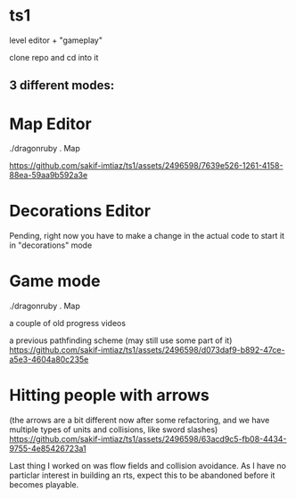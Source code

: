 # ts1
 level editor + "gameplay"

clone repo and cd into it

## 3 different modes:

# Map Editor
./dragonruby . Map

https://github.com/sakif-imtiaz/ts1/assets/2496598/7639e526-1261-4158-88ea-59aa9b592a3e

# Decorations Editor
Pending, right now you have to make a change in the actual code to start it in "decorations" mode

# Game mode 

./dragonruby . Map

a couple of old progress videos

a previous pathfinding scheme (may still use some part of it)
https://github.com/sakif-imtiaz/ts1/assets/2496598/d073daf9-b892-47ce-a5e3-4604a80c235e

# Hitting people with arrows 
(the arrows are a bit different now after some refactoring, and we have multiple types of units and collisions, like sword slashes)
https://github.com/sakif-imtiaz/ts1/assets/2496598/63acd9c5-fb08-4434-9755-4e85426723a1

Last thing I worked on was flow fields and collision avoidance. As I have no particlar interest in building an rts, expect this to be abandoned before it becomes playable.
